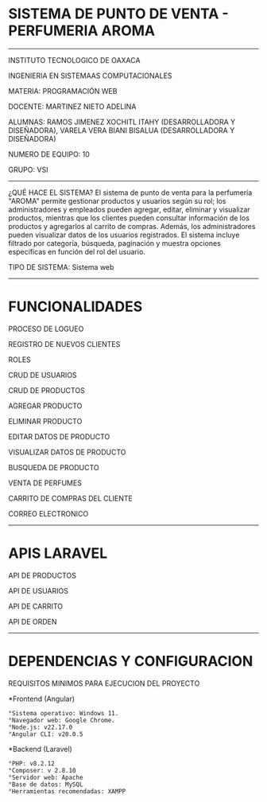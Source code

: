 # SISTEMA DE PUNTO DE VENTA - PERFUMERIA AROMA 
---------------------------------------------------------------------------------------------------------------------------------------------------------------------------------
INSTITUTO TECNOLOGICO DE OAXACA

INGENIERIA EN SISTEMAAS COMPUTACIONALES 

MATERIA: PROGRAMACIÓN WEB

DOCENTE: MARTINEZ NIETO ADELINA

ALUMNAS: RAMOS JIMENEZ XOCHITL ITAHY (DESARROLLADORA Y DISEÑADORA), VARELA VERA BIANI BISALUA (DESARROLLADORA Y DISEÑADORA)

NUMERO DE EQUIPO: 10

GRUPO: VSI

---------------------------------------------------------------------------------------------------------------------------------------------------------------------------------
¿QUÉ HACE EL SISTEMA? El sistema de punto de venta para la perfumería "AROMA" permite gestionar productos y usuarios según su rol; los administradores y empleados pueden agregar, editar, eliminar y visualizar productos, mientras que los clientes pueden consultar información de los productos y agregarlos al carrito de compras. Además, los administradores pueden visualizar datos de los usuarios registrados. El sistema incluye filtrado por categoría, búsqueda, paginación y muestra opciones específicas en función del rol del usuario.


TIPO DE SISTEMA: Sistema web 

---------------------------------------------------------------------------------------------------------------------------------------------------------------------------------
# FUNCIONALIDADES 

PROCESO DE LOGUEO

REGISTRO DE NUEVOS CLIENTES

ROLES 

CRUD DE USUARIOS 

CRUD DE PRODUCTOS

AGREGAR PRODUCTO

ELIMINAR PRODUCTO

EDITAR DATOS DE PRODUCTO

VISUALIZAR DATOS DE PRODUCTO

BUSQUEDA DE PRODUCTO

VENTA DE PERFUMES

CARRITO DE COMPRAS DEL CLIENTE

CORREO ELECTRONICO

---------------------------------------------------------------------------------------------------------------------------------------------------------------------------------
# APIS LARAVEL 

API DE PRODUCTOS

API DE USUARIOS

API DE CARRITO

API DE ORDEN 

---------------------------------------------------------------------------------------------------------------------------------------------------------------------------------
# DEPENDENCIAS Y CONFIGURACION 

REQUISITOS MINIMOS PARA EJECUCION DEL PROYECTO

  *Frontend (Angular)
    
    °Sistema operativo: Windows 11.
    °Navegador web: Google Chrome.
    °Node.js: v22.17.0
    °Angular CLI: v20.0.5
  
  *Backend (Laravel)
  
    °PHP: v8.2.12
    °Composer: v 2.8.10
    °Servidor web: Apache 
    °Base de datos: MySQL
    °Herramientas recomendadas: XAMPP
